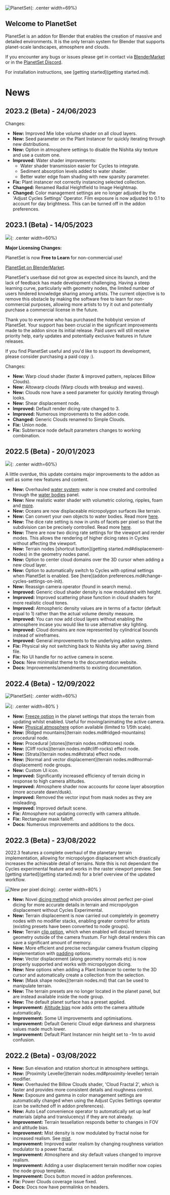 ![PlanetSet](media/planetset_logo_2023_1.png){: .center width=69%}

## Welcome to PlanetSet

PlanetSet is an addon for Blender that enables the creation of massive and detailed environments. It is the only terrain system for Blender that supports planet-scale landscapes, atmosphere and clouds.

If you encounter any bugs or issues please get in contact via [BlenderMarket](https://blendermarket.com/) or in the [PlanetSet Discord](https://discord.gg/d5CCkh5pJs).

For installation instructions, see [getting started](getting started.md).

# News

## 2023.2 (Beta) - 24/06/2023

Changes:

- **New:** Improved Mie lobe volume shader on all cloud layers.
- **New:** Seed parameter on the Plant Instancer for quickly iterating through new distributions.
- **New:** Option in atmosphere settings to disable the Nishita sky texture and use a custom one.
- **Improved:** Water shader improvements:
    - Water shader transmission easier for Cycles to integrate.
    - Sediment absorption levels added to water shader.
    - Better water edge foam shading with new sparsity parameter.
- **Fix:** Plant instancer not correctly instancing selected collection.
- **Changed:** Renamed Radial Heightfield to Image Heightmap.
- **Changed:** Color management settings are no longer adjusted by the 'Adjust Cycles Settings' Operator. Film exposure is now adjusted to 0.1 to account for day brightness. This can be turned off in the addon preferences.

## 2023.1 (Beta) - 14/05/2023

![](media/planetset_logo_2023_1.png){: .center width=60%}

**Major Licensing Changes:**

PlanetSet is now **Free to Learn** for non-commercial use!

[PlanetSet on BlenderMarket](https://blendermarket.com/products/planetset).

PlanetSet's userbase did not grow as expected since its launch, and the lack of feedback has made development challenging. Having a steep learning curve, particularly with geometry nodes, the limited number of users hindered knowledge sharing among artists. The current objective is to remove this obstacle by making the software free to learn for non-commercial purposes, allowing more artists to try it out and potentially purchase a commercial license in the future. 

Thank you to everyone who has purchased the hobbyist version of PlanetSet. Your support has been crucial in the significant improvements made to the addon since its initial release. Paid users will still receive priority help, early updates and potentially exclusive features in future releases.

If you find PlanetSet useful and you'd like to support its development, please consider purchasing a paid copy :).

Changes:

- **New:** Warp cloud shader (faster & improved pattern, replaces Billow Clouds).
- **New:** Altowarp clouds (Warp clouds with breakup and waves).
- **New:** Clouds now have a seed parameter for quickly iterating through looks.
- **New:** Shear displacement node.
- **Improved:** Default render dicing rate changed to 3.
- **Improved:** Numerous improvements to the addon code.
- **Changed:** Generic Clouds renamed to Simple Clouds.
- **Fix:** Union node.
- **Fix:** Subterrace node default parameters changes to working combination.

## 2022.5 (Beta) - 20/01/2023

![](media/planetset_logo_2022_5.png){: .center width=60%}

A little overdue, this update contains major improvements to the addon as well as some new features and content.

- **New:** Overhauled [water system](water.md): water is now created and controlled through the [water bodies](water.md) panel.
- **New:** New realistic water shader with volumetric coloring, ripples, foam and [more](water.md).
- **New:** Oceans are now displaceable micropolygon surfaces like terrain.
- **New:** Can convert your own objects to water bodies. Read more [here](water.md#user-water-bodies).
- **New:** The dice rate setting is now in units of facets per pixel so that the subdivision can be precisely controlled. Read more [here](planet.md#dicing-rate).
- **New:** There are now two dicing rate settings for the viewport and render modes. This allows the rendering of higher dicing rates in Cycles without affecting the viewport.
- **New:** Terrain nodes [shortcut button](getting started.md#displacement-nodes) in the geometry nodes panel.
- **New:** Option to center cloud domains over the 3D cursor when adding a new cloud layer.
- **New:** Option to automatically switch to Cycles with optimal settings when PlanetSet is enabled. See [here](addon preferences.md#change-cycles-settings-on-init).
- **New:** Reassign camera operator (found in search menu).
- **Improved:** Generic cloud shader density is now modulated with height.
- **Improved:** Improved scattering phase function in cloud shaders for more realistic cloud tones.
- **Improved:** Atmospheric density values are in terms of a factor (default equal to 1) rather than the actual volume density measure.
- **Improved:** You can now add cloud layers without enabling the atmosphere incase you would like to use alternative sky lighting.
- **Improved:** Cloud domains are now represented by cylindrical bounds instead of wireframes.
- **Improved:** General improvements to the underlying addon system.
- **Fix:** Physical sky not switching back to Nishita sky after saving .blend file.
- **Fix:** No UI handle for no active camera in scene.
- **Docs:** New minimalist theme to the documentation website.
- **Docs:** Improvements/amendments to existing documentation.

## 2022.4 (Beta) - 12/09/2022

![PlanetSet](media/planetset_logo.png){: .center width=60%}

![](media/space.jpg){: .center width=80% }

- **New:** [Freeze option](planet.md#freeze) in the planet settings that stops the terrain from updating whilst enabled. Useful for moving/animating the active camera.
- **New:** [Physical atmosphere](atmosphere.md#physical-atmosphere) option available (limited to 1/5th scale).
- **New:** [Ridged mountains](terrain nodes.md#ridged-mountains) procedural node.
- **New:** Procedural [stones](terrain nodes.md#stones) node.
- **New:** [Cliff rocks](terrain nodes.md#cliff-rocks) effect node.
- **New:** [Strata](terrain nodes.md#strata) effect node.
- **New:** [Normal and vector displacement](terrain nodes.md#normal-displacement) node groups.
- **New:** Custom UI icon.
- **Improved:** Significantly increased efficiency of terrain dicing in response to high camera altitudes.
- **Improved:** Atmosphere shader now accounts for ozone layer absorption (more accurate dawn/dusk).
- **Improved:** Removed the vector input from mask nodes as they are misleading.
- **Improved:** Improved default scene.
- **Fix:** Atmosphere not updating correctly with camera altitude.
- **Fix:** Rectangular mask falloff.
- **Docs:** Numerous improvements and additions to the docs.

## 2022.3 (Beta) - 23/08/2022

2022.3 features a complete overhaul of the planetary terrain implementation, allowing for micropolygon displacement which drastically increases the achievable detail of terrains. Note this is not dependant the Cycles experimental feature and works in the raster viewport preview. See [getting started](getting started.md) for a brief overview of the updated workflow.

![New per pixel dicing](media/dicing_method_2022_3_update.jpg){: .center width=80% }

- **New:** Novel [dicing method](planet.md#dice-rate) which provides almost perfect per-pixel dicing for more accurate details in terrain and micropolygon displacement without Cycles Experimental.
- **New:** Terrain displacement is now carried out completely in geometry nodes with no modifier stacks, enabling greater control for artists (existing presets have been converted to node groups).
- **New:** Terrain [clip option](planet.md#clip), which when enabled will discard terrrain geometry outside of the camera frustum. For high detail renders this can save a significant amount of memory.
- **New:** More efficient and precise rectangular camera frustum clipping implementation with [padding](planet.md#padding) options.
- **New:** Vector displacement (along geometry normals etc) is now properly supported and works with micropolygon dicing.
- **New:** New options when adding a Plant Instancer to center to the 3D cursor and automatically create a collection from the selection.
- **New:** [Mask shape nodes](terrain nodes.md) that can be used to manipulate terrain.
- **New:** The terrain presets are no longer located in the planet panel, but are instead available inside the node group.
- **New:** The default planet surface has a preset applied.
- **Improvement:** [Altitude bias](planet.md#altitude-bias) now adds onto the camera altitude automatically.
- **Improvement:** Some UI improvements and optimisations.
- **Improvement:** Default Generic Cloud edge darkness and sharpness values made much lower.
- **Improvement:** Default Plant Instancer min height set to -1m to avoid confusion.

## 2022.2 (Beta) - 03/08/2022
- **New:** Sun elevation and rotation shortcut in atmosphere settings.
- **New:** [Proximity Leveller](terrain nodes.md#proximity-leveller) terrain modifier.
- **New:** Overhauled the Billow Clouds shader, 'Cloud Fractal 2', which is faster and provides more consistent details and roughness control.
- **New:** Exposure and gamma in color management settings are automatically changed when using the Adjust Cycles Settings operator (can be switched off in addon preferences).
- **New:** Auto Leaf convenience operator to automatically set up leaf materials (alpha and translucency) if they are not already.
- **Improvement:** Terrain tessellation responds better to changes in FOV and altitude bias.
- **Improvement:** Mist density is now modulated by fractal noise for increased realism. See [mist](clouds.md#mist-volume).
- **Improvement:** Improved water realism by changing roughness variation modulator to a power fractal.
- **Improvement:** Atmosphere and sky default values changed to improve realism.
- **Improvement:** Adding a user displacement terrain modifier now copies the node group template.
- **Improvement:** Docs button moved in addon preferences.
- **Fix:** Power Clouds coverage issue fixed.
- **Docs:** Docs now have permalinks on headers.